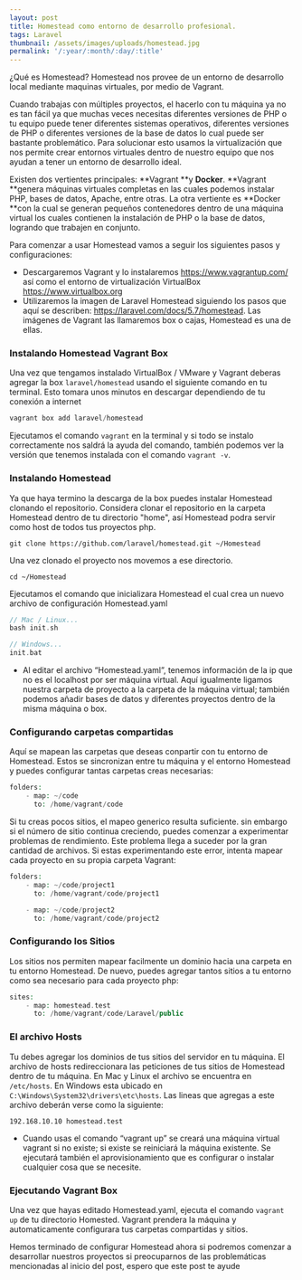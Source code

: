 ```yaml
---
layout: post
title: Homestead como entorno de desarrollo profesional.
tags: Laravel
thumbnail: /assets/images/uploads/homestead.jpg
permalink: '/:year/:month/:day/:title'
---
```

¿Qué es Homestead? Homestead nos provee de un entorno de desarrollo local mediante maquinas virtuales, por medio de Vagrant. 

Cuando trabajas con múltiples proyectos, el hacerlo con tu máquina ya no es tan fácil ya que muchas veces necesitas diferentes versiones de PHP o tu equipo puede tener diferentes sistemas operativos, diferentes versiones de PHP o diferentes versiones de la base de datos lo cual puede ser bastante problemático. Para solucionar esto usamos la virtualización que nos permite crear entornos virtuales dentro de nuestro equipo que nos ayudan a tener un entorno de desarrollo ideal.

Existen dos vertientes principales: **Vagrant **y **Docker**. **Vagrant **genera máquinas virtuales completas en las cuales podemos instalar PHP, bases de datos, Apache, entre otras. La otra vertiente es **Docker **con la cual se generan pequeños contenedores dentro de una máquina virtual los cuales contienen la instalación de PHP o la base de datos, logrando que trabajen en conjunto.

Para comenzar a usar Homestead vamos a seguir los siguientes pasos y configuraciones:

* Descargaremos Vagrant y lo instalaremos <https://www.vagrantup.com/> así como el entorno de virtualización VirtualBox <https://www.virtualbox.org>
* Utilizaremos la imagen de Laravel Homestead siguiendo los pasos que aquí se describen: <https://laravel.com/docs/5.7/homestead>. Las imágenes de Vagrant las llamaremos box o cajas, Homestead es una de ellas.

### Instalando Homestead Vagrant Box

Una vez que tengamos instalado VirtualBox / VMware y Vagrant deberas agregar la box `laravel/homestead` usando el siguiente comando en tu terminal. Esto tomara unos minutos en descargar dependiendo de tu conexión a internet

```php
vagrant box add laravel/homestead
```

Ejecutamos el comando `vagrant` en la terminal y si todo se instalo correctamente nos saldrá la ayuda del comando, también podemos ver la versión que tenemos instalada con el comando `vagrant -v`.

### Instalando Homestead

Ya que haya termino la descarga de la box puedes instalar Homestead clonando el repositorio. Considera clonar el repositorio en la carpeta Homestead dentro de tu directorio "home", así Homestead podra servir como host de todos tus proyectos php.

```
git clone https://github.com/laravel/homestead.git ~/Homestead
```

Una vez clonado el proyecto nos movemos a ese directorio.

```
cd ~/Homestead
```

Ejecutamos el comando que inicializara Homestead el cual crea un nuevo archivo de configuración Homestead.yaml 

```php
// Mac / Linux...
bash init.sh

// Windows...
init.bat
```

* Al editar el archivo “Homestead.yaml”, tenemos información de la ip que no es el localhost por ser máquina virtual. Aquí igualmente ligamos nuestra carpeta de proyecto a la carpeta de la máquina virtual; también podemos añadir bases de datos y diferentes proyectos dentro de la misma máquina o box.

### Configurando carpetas compartidas

Aquí se mapean las carpetas que deseas conpartir con tu entorno de Homestead. Estos se sincronizan entre tu máquina y el entorno Homestead y puedes configurar tantas carpetas creas necesarias:

```php
folders:
    - map: ~/code
      to: /home/vagrant/code
```

Si tu creas pocos sitios, el mapeo generico resulta suficiente. sin embargo si el número de sitio continua creciendo, puedes comenzar a experimentar problemas de rendimiento. Este problema llega a suceder por la gran cantidad de archivos. Si estas experimentando este error, intenta mapear cada proyecto en su propia carpeta Vagrant:

```php
folders:
    - map: ~/code/project1
      to: /home/vagrant/code/project1

    - map: ~/code/project2
      to: /home/vagrant/code/project2
```

### Configurando los Sitios

Los sitios nos permiten mapear facilmente un dominio hacia una carpeta en tu entorno Homestead. De nuevo, puedes agregar tantos sitios a tu entorno como sea necesario para cada proyecto php:

```php
sites:
    - map: homestead.test
      to: /home/vagrant/code/Laravel/public
```

### El archivo Hosts

Tu debes agregar los dominios de tus sitios del servidor en tu máquina. El archivo de hosts redireccionara las peticiones de tus sitios de Homestead dentro de tu máquina. En Mac y Linux el archivo se encuentra en `/etc/hosts`. En Windows esta ubicado en `C:\Windows\System32\drivers\etc\hosts`. Las lineas que agregas a este archivo deberán verse como la siguiente:

```
192.168.10.10 homestead.test
```

* Cuando usas el comando “vagrant up” se creará una máquina virtual vagrant si no existe; si existe se reiniciará la máquina existente. Se ejecutará también el aprovisionamiento que es configurar o instalar cualquier cosa que se necesite.

### Ejecutando Vagrant Box

Una vez que hayas editado  Homestead.yaml, ejecuta el comando `vagrant up` de tu directorio Homested. Vagrant prendera la máquina y automaticamente configurara tus carpetas compartidas y sitios.

Hemos terminado de configurar Homestead  ahora si podremos comenzar a desarrollar nuestros proyectos si preocuparnos de las problemáticas mencionadas al inicio del post, espero que este post te ayude
